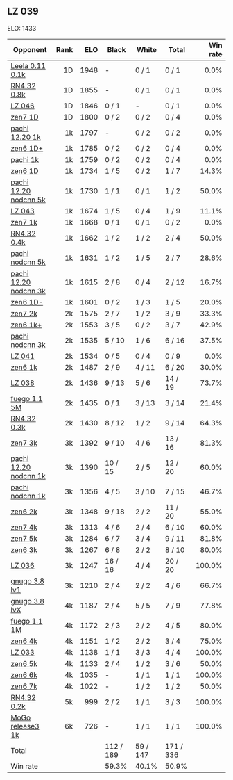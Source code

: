 ## LZ 039 ##

ELO: 1433

Opponent | Rank | ELO | Black | White | Total | Win rate
---------|-----:|----:|-------|-------|-------|-------:
[Leela 0.11 0.1k](Leela%200.11%200.1k.md) | 1D | 1948 | - | 0 / 1 | 0 / 1 | 0.0%
[RN4.32 0.8k](RN4.32%200.8k.md) | 1D | 1855 | - | 0 / 1 | 0 / 1 | 0.0%
[LZ 046](LZ%20046.md) | 1D | 1846 | 0 / 1 | - | 0 / 1 | 0.0%
[zen7 1D](zen7%201D.md) | 1D | 1800 | 0 / 2 | 0 / 2 | 0 / 4 | 0.0%
[pachi 12.20 1k](pachi%2012.20%201k.md) | 1k | 1797 | - | 0 / 2 | 0 / 2 | 0.0%
[zen6 1D+](zen6%201D+.md) | 1k | 1785 | 0 / 2 | 0 / 2 | 0 / 4 | 0.0%
[pachi 1k](pachi%201k.md) | 1k | 1759 | 0 / 2 | 0 / 2 | 0 / 4 | 0.0%
[zen6 1D](zen6%201D.md) | 1k | 1734 | 1 / 5 | 0 / 2 | 1 / 7 | 14.3%
[pachi 12.20 nodcnn 5k](pachi%2012.20%20nodcnn%205k.md) | 1k | 1730 | 1 / 1 | 0 / 1 | 1 / 2 | 50.0%
[LZ 043](LZ%20043.md) | 1k | 1674 | 1 / 5 | 0 / 4 | 1 / 9 | 11.1%
[zen7 1k](zen7%201k.md) | 1k | 1668 | 0 / 1 | 0 / 1 | 0 / 2 | 0.0%
[RN4.32 0.4k](RN4.32%200.4k.md) | 1k | 1662 | 1 / 2 | 1 / 2 | 2 / 4 | 50.0%
[pachi nodcnn 5k](pachi%20nodcnn%205k.md) | 1k | 1631 | 1 / 2 | 1 / 5 | 2 / 7 | 28.6%
[pachi 12.20 nodcnn 3k](pachi%2012.20%20nodcnn%203k.md) | 1k | 1615 | 2 / 8 | 0 / 4 | 2 / 12 | 16.7%
[zen6 1D-](zen6%201D-.md) | 1k | 1601 | 0 / 2 | 1 / 3 | 1 / 5 | 20.0%
[zen7 2k](zen7%202k.md) | 2k | 1575 | 2 / 7 | 1 / 2 | 3 / 9 | 33.3%
[zen6 1k+](zen6%201k+.md) | 2k | 1553 | 3 / 5 | 0 / 2 | 3 / 7 | 42.9%
[pachi nodcnn 3k](pachi%20nodcnn%203k.md) | 2k | 1535 | 5 / 10 | 1 / 6 | 6 / 16 | 37.5%
[LZ 041](LZ%20041.md) | 2k | 1534 | 0 / 5 | 0 / 4 | 0 / 9 | 0.0%
[zen6 1k](zen6%201k.md) | 2k | 1487 | 2 / 9 | 4 / 11 | 6 / 20 | 30.0%
[LZ 038](LZ%20038.md) | 2k | 1436 | 9 / 13 | 5 / 6 | 14 / 19 | 73.7%
[fuego 1.1 5M](fuego%201.1%205M.md) | 2k | 1435 | 0 / 1 | 3 / 13 | 3 / 14 | 21.4%
[RN4.32 0.3k](RN4.32%200.3k.md) | 2k | 1430 | 8 / 12 | 1 / 2 | 9 / 14 | 64.3%
[zen7 3k](zen7%203k.md) | 3k | 1392 | 9 / 10 | 4 / 6 | 13 / 16 | 81.3%
[pachi 12.20 nodcnn 1k](pachi%2012.20%20nodcnn%201k.md) | 3k | 1390 | 10 / 15 | 2 / 5 | 12 / 20 | 60.0%
[pachi nodcnn 1k](pachi%20nodcnn%201k.md) | 3k | 1356 | 4 / 5 | 3 / 10 | 7 / 15 | 46.7%
[zen6 2k](zen6%202k.md) | 3k | 1348 | 9 / 18 | 2 / 2 | 11 / 20 | 55.0%
[zen7 4k](zen7%204k.md) | 3k | 1313 | 4 / 6 | 2 / 4 | 6 / 10 | 60.0%
[zen7 5k](zen7%205k.md) | 3k | 1284 | 6 / 7 | 3 / 4 | 9 / 11 | 81.8%
[zen6 3k](zen6%203k.md) | 3k | 1267 | 6 / 8 | 2 / 2 | 8 / 10 | 80.0%
[LZ 036](LZ%20036.md) | 3k | 1247 | 16 / 16 | 4 / 4 | 20 / 20 | 100.0%
[gnugo 3.8 lv1](gnugo%203.8%20lv1.md) | 3k | 1210 | 2 / 4 | 2 / 2 | 4 / 6 | 66.7%
[gnugo 3.8 lvX](gnugo%203.8%20lvX.md) | 4k | 1187 | 2 / 4 | 5 / 5 | 7 / 9 | 77.8%
[fuego 1.1 1M](fuego%201.1%201M.md) | 4k | 1172 | 2 / 3 | 2 / 2 | 4 / 5 | 80.0%
[zen6 4k](zen6%204k.md) | 4k | 1151 | 1 / 2 | 2 / 2 | 3 / 4 | 75.0%
[LZ 033](LZ%20033.md) | 4k | 1138 | 1 / 1 | 3 / 3 | 4 / 4 | 100.0%
[zen6 5k](zen6%205k.md) | 4k | 1133 | 2 / 4 | 1 / 2 | 3 / 6 | 50.0%
[zen6 6k](zen6%206k.md) | 4k | 1035 | - | 1 / 1 | 1 / 1 | 100.0%
[zen6 7k](zen6%207k.md) | 4k | 1022 | - | 1 / 2 | 1 / 2 | 50.0%
[RN4.32 0.2k](RN4.32%200.2k.md) | 5k | 999 | 2 / 2 | 1 / 1 | 3 / 3 | 100.0%
[MoGo release3 1k](MoGo%20release3%201k.md) | 6k | 726 | - | 1 / 1 | 1 / 1 | 100.0%
Total | | | 112 / 189 | 59 / 147 | 171 / 336 | 
Win rate| | | 59.3% | 40.1% | 50.9% | 

